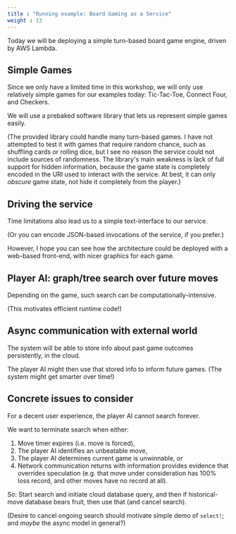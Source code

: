 ```yaml
---
title : "Running example: Board Gaming as a Service"
weight : 13
---
```


Today we will be deploying a simple turn-based board game engine, driven by AWS
Lambda.

## Simple Games

Since we only have a limited time in this workshop, we will only use relatively
simple games for our examples today: Tic-Tac-Toe, Connect Four, and Checkers.

We will use a prebaked software library that lets us represent simple games
easily.

(The provided library could handle many turn-based games. I have not attempted
to test it with games that require random chance, such as shuffling cards or
rolling dice, but I see no reason the service could not include sources of
randomness. The library's main weakness is lack of full support for hidden
information, because the game state is completely encoded in the URI used to
interact with the service. At best, it can only *obscure* game state, not hide
it completely from the player.)

## Driving the service

Time limitations also lead us to a simple text-interface to our service.

(Or you can encode JSON-based invocations of the service, if you prefer.)

However, I hope you can see how the architecture could be deployed with a
web-based front-end, with nicer graphics for each game.

## Player AI: graph/tree search over future moves

Depending on the game, such search can be computationally-intensive.

(This motivates efficient runtime code!)

## Async communication with external world

The system will be able to store info about past game outcomes persistently,
in the cloud.

The player AI might then use that stored info to inform future games. (The
system might get smarter over time!)

## Concrete issues to consider

For a decent user experience, the player AI cannot search forever.

We want to terminate search when either:
 1. Move timer expires (i.e. move is forced),
 2. The player AI identifies an unbeatable move,
 3. The player AI determines current game is unwinnable, or
 4. Network communication returns with information provides evidence that
    overrides speculation (e.g. that move under consideration has 100% loss
    record, and other moves have no record at all).

So: Start search and initiate cloud database query, and then if
historical-move database bears fruit, then use that (and cancel search).

   (Desire to cancel ongoing search should motivate simple demo of `select!`;
   and *maybe* the async model in general?)

